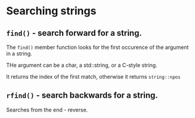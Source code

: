 # Searching strings

## `find()` - search forward for a string.

The `find()` member function looks for the first occurence of the argument in a string.

THe argument can be a char, a std::string, or a C-style string.

It returns the index of the first match, otherwise it returns `string::npos`

## `rfind()` - search backwards for a string.

Searches from the end - reverse.
